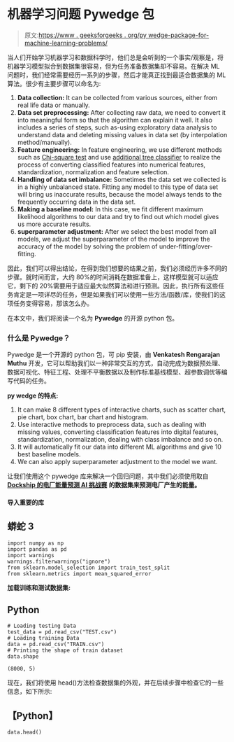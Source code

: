 # 机器学习问题 Pywedge 包

> 原文:[https://www . geeksforgeeks . org/py wedge-package-for-machine-learning-problems/](https://www.geeksforgeeks.org/pywedge-package-for-machine-learning-problems/)

当人们开始学习机器学习和数据科学时，他们总是会听到的一个事实/观察是，将机器学习模型拟合到数据集很容易，但为任务准备数据集却不容易。在解决 ML 问题时，我们经常需要经历一系列的步骤，然后才能真正找到最适合数据集的 ML 算法。很少有主要步骤可以命名为:

1.  **Data collection:** It can be collected from various sources, either from real life data or manually.
2.  **Data set preprocessing:** After collecting raw data, we need to convert it into meaningful form so that the algorithm can explain it well. It also includes a series of steps, such as-using exploratory data analysis to understand data and deleting missing values in data set (by interpolation method/manually).
3.  **Feature engineering:** In feature engineering, we use different methods such as [Chi-square test](https://www.geeksforgeeks.org/ml-chi-square-test-for-feature-selection/?ref=rp) and use [additional tree classifier](https://www.geeksforgeeks.org/ml-extra-tree-classifier-for-feature-selection/) to realize the process of converting classified features into numerical features, standardization, normalization and feature selection.
4.  **Handling of data set imbalance:** Sometimes the data set we collected is in a highly unbalanced state. Fitting any model to this type of data set will bring us inaccurate results, because the model always tends to the frequently occurring data in the data set.
5.  **Making a baseline model:** In this case, we fit different maximum likelihood algorithms to our data and try to find out which model gives us more accurate results.
6.  **superparameter adjustment:** After we select the best model from all models, we adjust the superparameter of the model to improve the accuracy of the model by solving the problem of under-fitting/over-fitting.

因此，我们可以得出结论，在得到我们想要的结果之前，我们必须经历许多不同的步骤。就时间而言，大约 80%的时间消耗在数据准备上，这样模型就可以适应它，剩下的 20%需要用于适应最大似然算法和进行预测。因此，执行所有这些任务肯定是一项详尽的任务，但是如果我们可以使用一些方法/函数/库，使我们的这项任务变得容易，那该怎么办。

在本文中，我们将阅读一个名为 **Pywedge** 的开源 python 包。

### 什么是 Pywedge？

Pywedge 是一个开源的 python 包，可 pip 安装，由 **Venkatesh Rengarajan Muthu** 开发，它可以帮助我们以一种非常交互的方式，自动完成为数据预处理、数据可视化、特征工程、处理不平衡数据以及制作标准基线模型、超参数调优等编写代码的任务。

**py wedge 的特点:**

1.  It can make 8 different types of interactive charts, such as scatter chart, pie chart, box chart, bar chart and histogram.
2.  Use interactive methods to preprocess data, such as dealing with missing values, converting classification features into digital features, standardization, normalization, dealing with class imbalance and so on.
3.  It will automatically fit our data into different ML algorithms and give 10 best baseline models.
4.  We can also apply superparameter adjustment to the model we want.

让我们使用这个 pywedge 库来解决一个回归问题，其中我们必须使用取自[**Dockship 的电厂能量预测 AI 挑战赛**](https://dockship.io/challenges/5fa1f40ac2a4984b34ef0a66/power-plant-energy-prediction-ai-challenge/overview) **的数据集来预测电厂产生的能量。**

#### 导入重要的库

## 蟒蛇 3

```
import numpy as np
import pandas as pd
import warnings
warnings.filterwarnings("ignore")
from sklearn.model_selection import train_test_split
from sklearn.metrics import mean_squared_error
```

**加载训练和测试数据集:**

## Python

```
# Loading testing Data
test_data = pd.read_csv("TEST.csv")
# Loading training Data
data = pd.read_csv("TRAIN.csv")
# Printing the shape of train dataset
data.shape
```

```
(8000, 5)
```

现在，我们将使用 head()方法检查数据集的外观，并在后续步骤中检查它的一些信息，如下所示:

## 【Python】

```
data.head()
```